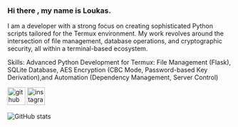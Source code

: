 ### Hi there , my name is Loukas.
I am a developer with a strong focus on creating sophisticated Python scripts tailored for the Termux environment. My work revolves around the intersection of file management, database operations, and cryptographic security, all within a terminal-based ecosystem.

Skills: Advanced Python Development for Termux: File Management (Flask), SQLite Database, AES Encryption (CBC Mode, Password-based Key Derivation),and Automation (Dependency Management, Server Control)



[<img src='https://cdn.jsdelivr.net/npm/simple-icons@3.0.1/icons/github.svg' alt='github' height='40'>](https://github.com/dedsec1121fk)  [<img src='https://cdn.jsdelivr.net/npm/simple-icons@3.0.1/icons/instagram.svg' alt='instagram' height='40'>](https://www.instagram.com/loukas.floros/)  

![GitHub stats](https://github-readme-stats.vercel.app/api?username=dedsec1121fk&show_icons=true)  

